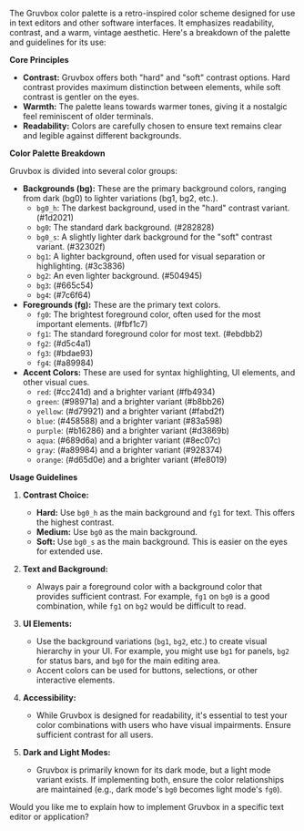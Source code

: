 The Gruvbox color palette is a retro-inspired color scheme designed for use in text editors and other software interfaces. It emphasizes readability, contrast, and a warm, vintage aesthetic. Here's a breakdown of the palette and guidelines for its use:

**Core Principles**

- **Contrast:** Gruvbox offers both "hard" and "soft" contrast options. Hard contrast provides maximum distinction between elements, while soft contrast is gentler on the eyes.
- **Warmth:** The palette leans towards warmer tones, giving it a nostalgic feel reminiscent of older terminals.
- **Readability:** Colors are carefully chosen to ensure text remains clear and legible against different backgrounds.

**Color Palette Breakdown**

Gruvbox is divided into several color groups:

- **Backgrounds (bg):** These are the primary background colors, ranging from dark (bg0) to lighter variations (bg1, bg2, etc.).
  - `bg0_h`: The darkest background, used in the "hard" contrast variant. (#1d2021)
  - `bg0`: The standard dark background. (#282828)
  - `bg0_s`: A slightly lighter dark background for the "soft" contrast variant. (#32302f)
  - `bg1`: A lighter background, often used for visual separation or highlighting. (#3c3836)
  - `bg2`: An even lighter background. (#504945)
  - `bg3`: (#665c54)
  - `bg4`: (#7c6f64)
- **Foregrounds (fg):** These are the primary text colors.
  - `fg0`: The brightest foreground color, often used for the most important elements. (#fbf1c7)
  - `fg1`: The standard foreground color for most text. (#ebdbb2)
  - `fg2`: (#d5c4a1)
  - `fg3`: (#bdae93)
  - `fg4`: (#a89984)
- **Accent Colors:** These are used for syntax highlighting, UI elements, and other visual cues.
  - `red`: (#cc241d) and a brighter variant (#fb4934)
  - `green`: (#98971a) and a brighter variant (#b8bb26)
  - `yellow`: (#d79921) and a brighter variant (#fabd2f)
  - `blue`: (#458588) and a brighter variant (#83a598)
  - `purple`: (#b16286) and a brighter variant (#d3869b)
  - `aqua`: (#689d6a) and a brighter variant (#8ec07c)
  - `gray`: (#a89984) and a brighter variant (#928374)
  - `orange`: (#d65d0e) and a brighter variant (#fe8019)

**Usage Guidelines**

1.  **Contrast Choice:**

    - **Hard:** Use `bg0_h` as the main background and `fg1` for text. This offers the highest contrast.
    - **Medium:** Use `bg0` as the main background.
    - **Soft:** Use `bg0_s` as the main background. This is easier on the eyes for extended use.

2.  **Text and Background:**

    - Always pair a foreground color with a background color that provides sufficient contrast. For example, `fg1` on `bg0` is a good combination, while `fg1` on `bg2` would be difficult to read.

3.  **UI Elements:**

    - Use the background variations (`bg1`, `bg2`, etc.) to create visual hierarchy in your UI. For example, you might use `bg1` for panels, `bg2` for status bars, and `bg0` for the main editing area.
    - Accent colors can be used for buttons, selections, or other interactive elements.

4.  **Accessibility:**

    - While Gruvbox is designed for readability, it's essential to test your color combinations with users who have visual impairments. Ensure sufficient contrast for all users.

5.  **Dark and Light Modes:**
    - Gruvbox is primarily known for its dark mode, but a light mode variant exists. If implementing both, ensure the color relationships are maintained (e.g., dark mode's `bg0` becomes light mode's `fg0`).

Would you like me to explain how to implement Gruvbox in a specific text editor or application?